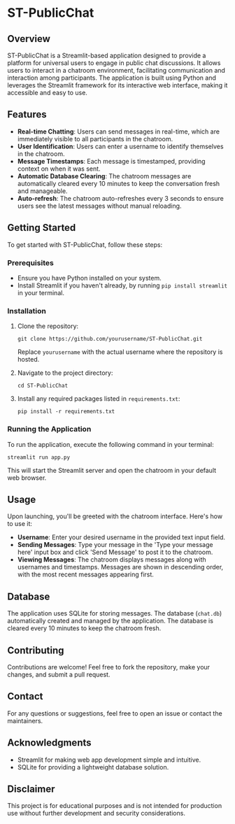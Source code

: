 # ST-PublicChat

## Overview
ST-PublicChat is a Streamlit-based application designed to provide a platform for universal users to engage in public chat discussions. It allows users to interact in a chatroom environment, facilitating communication and interaction among participants. The application is built using Python and leverages the Streamlit framework for its interactive web interface, making it accessible and easy to use.

## Features
- **Real-time Chatting**: Users can send messages in real-time, which are immediately visible to all participants in the chatroom.
- **User Identification**: Users can enter a username to identify themselves in the chatroom.
- **Message Timestamps**: Each message is timestamped, providing context on when it was sent.
- **Automatic Database Clearing**: The chatroom messages are automatically cleared every 10 minutes to keep the conversation fresh and manageable.
- **Auto-refresh**: The chatroom auto-refreshes every 3 seconds to ensure users see the latest messages without manual reloading.

## Getting Started
To get started with ST-PublicChat, follow these steps:

### Prerequisites
- Ensure you have Python installed on your system.
- Install Streamlit if you haven't already, by running `pip install streamlit` in your terminal.

### Installation
1. Clone the repository:
   ```
   git clone https://github.com/yourusername/ST-PublicChat.git
   ```
   Replace `yourusername` with the actual username where the repository is hosted.

2. Navigate to the project directory:
   ```
   cd ST-PublicChat
   ```

3. Install any required packages listed in `requirements.txt`:
   ```
   pip install -r requirements.txt
   ```

### Running the Application
To run the application, execute the following command in your terminal:
```
streamlit run app.py
```
This will start the Streamlit server and open the chatroom in your default web browser.

## Usage
Upon launching, you'll be greeted with the chatroom interface. Here's how to use it:

- **Username**: Enter your desired username in the provided text input field.
- **Sending Messages**: Type your message in the 'Type your message here' input box and click 'Send Message' to post it to the chatroom.
- **Viewing Messages**: The chatroom displays messages along with usernames and timestamps. Messages are shown in descending order, with the most recent messages appearing first.

## Database
The application uses SQLite for storing messages. The database (`chat.db`) automatically created and managed by the application. The database is cleared every 10 minutes to keep the chatroom fresh.

## Contributing
Contributions are welcome! Feel free to fork the repository, make your changes, and submit a pull request.

## Contact
For any questions or suggestions, feel free to open an issue or contact the maintainers.

## Acknowledgments
- Streamlit for making web app development simple and intuitive.
- SQLite for providing a lightweight database solution.

## Disclaimer
This project is for educational purposes and is not intended for production use without further development and security considerations.
